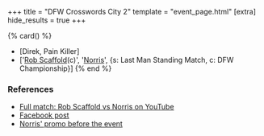 +++
title = "DFW Crosswords City 2"
template = "event_page.html"
[extra]
hide_results = true
+++

{% card() %}
- [Direk, Pain Killer]
- ['[Rob Scaffold](@/w/rob-scaffold.md)(c)', '[Norris](@/w/isnorr.md)', {s: Last Man
      Standing Match, c: DFW Championship}]
{% end %}

### References

* [Full match: Rob Scaffold vs Norris on YouTube](https://www.youtube.com/watch?v=f6Hp1tVBywk)
* [Facebook post](https://www.facebook.com/DreamFactoryWrestling/posts/pfbid0RYmd9NjNh6umZrvN5Wfqv5KwarJDWHFzuJkJmTEZMK8KtGXiGiUvmBUehht27f8Al)
* [Norris' promo before the event](https://www.youtube.com/watch?v=P3yzaEXOLI8)
